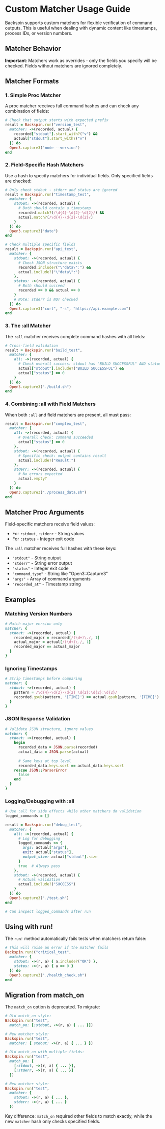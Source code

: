 # Custom Matcher Usage Guide

Backspin supports custom matchers for flexible verification of command outputs. This is useful when dealing with dynamic content like timestamps, process IDs, or version numbers.

## Matcher Behavior

**Important**: Matchers work as overrides - only the fields you specify will be checked. Fields without matchers are ignored completely.

## Matcher Formats

### 1. Simple Proc Matcher

A proc matcher receives full command hashes and can check any combination of fields:

```ruby
# Check that output starts with expected prefix
result = Backspin.run("version_test",
  matcher: ->(recorded, actual) {
    recorded["stdout"].start_with?("v") && 
    actual["stdout"].start_with?("v")
  }) do
  Open3.capture3("node --version")
end
```

### 2. Field-Specific Hash Matchers

Use a hash to specify matchers for individual fields. Only specified fields are checked:

```ruby
# Only check stdout - stderr and status are ignored
result = Backspin.run("timestamp_test",
  matcher: {
    stdout: ->(recorded, actual) {
      # Both should contain a timestamp
      recorded.match?(/\d{4}-\d{2}-\d{2}/) &&
      actual.match?(/\d{4}-\d{2}-\d{2}/)
    }
  }) do
  Open3.capture3("date")
end

# Check multiple specific fields
result = Backspin.run("api_test",
  matcher: {
    stdout: ->(recorded, actual) {
      # Check JSON structure exists
      recorded.include?("\"data\":") &&
      actual.include?("\"data\":")
    },
    status: ->(recorded, actual) {
      # Both should succeed
      recorded == 0 && actual == 0
    }
    # Note: stderr is NOT checked
  }) do
  Open3.capture3("curl", "-s", "https://api.example.com")
end
```

### 3. The :all Matcher

The `:all` matcher receives complete command hashes with all fields:

```ruby
# Cross-field validation
result = Backspin.run("build_test",
  matcher: {
    all: ->(recorded, actual) {
      # Check overall success: stdout has "BUILD SUCCESSFUL" AND status is 0
      actual["stdout"].include?("BUILD SUCCESSFUL") &&
      actual["status"] == 0
    }
  }) do
  Open3.capture3("./build.sh")
end
```

### 4. Combining :all with Field Matchers

When both `:all` and field matchers are present, all must pass:

```ruby
result = Backspin.run("complex_test",
  matcher: {
    all: ->(recorded, actual) {
      # Overall check: command succeeded
      actual["status"] == 0
    },
    stdout: ->(recorded, actual) {
      # Specific check: output contains result
      actual.include?("Result:")
    },
    stderr: ->(recorded, actual) {
      # No errors expected
      actual.empty?
    }
  }) do
  Open3.capture3("./process_data.sh")
end
```

## Matcher Proc Arguments

Field-specific matchers receive field values:
- For `:stdout`, `:stderr` - String values
- For `:status` - Integer exit code

The `:all` matcher receives full hashes with these keys:
- `"stdout"` - String output
- `"stderr"` - String error output  
- `"status"` - Integer exit code
- `"command_type"` - String like "Open3::Capture3"
- `"args"` - Array of command arguments
- `"recorded_at"` - Timestamp string

## Examples

### Matching Version Numbers

```ruby
# Match major version only
matcher: {
  stdout: ->(recorded, actual) {
    recorded_major = recorded[/(\d+)\./, 1]
    actual_major = actual[/(\d+)\./, 1]
    recorded_major == actual_major
  }
}
```

### Ignoring Timestamps

```ruby
# Strip timestamps before comparing
matcher: {
  stdout: ->(recorded, actual) {
    pattern = /\d{4}-\d{2}-\d{2} \d{2}:\d{2}:\d{2}/
    recorded.gsub(pattern, '[TIME]') == actual.gsub(pattern, '[TIME]')
  }
}
```

### JSON Response Validation

```ruby
# Validate JSON structure, ignore values
matcher: {
  stdout: ->(recorded, actual) {
    begin
      recorded_data = JSON.parse(recorded)
      actual_data = JSON.parse(actual)
      
      # Same keys at top level
      recorded_data.keys.sort == actual_data.keys.sort
    rescue JSON::ParserError
      false
    end
  }
}
```

### Logging/Debugging with :all

```ruby
# Use :all for side effects while other matchers do validation
logged_commands = []

result = Backspin.run("debug_test",
  matcher: {
    all: ->(recorded, actual) {
      # Log for debugging
      logged_commands << {
        args: actual["args"],
        exit: actual["status"],
        output_size: actual["stdout"].size
      }
      true  # Always pass
    },
    stdout: ->(recorded, actual) {
      # Actual validation
      actual.include?("SUCCESS")
    }
  }) do
  Open3.capture3("./test.sh")
end

# Can inspect logged_commands after run
```

## Using with run!

The `run!` method automatically fails tests when matchers return false:

```ruby
# This will raise an error if the matcher fails
Backspin.run!("critical_test",
  matcher: {
    stdout: ->(r, a) { a.include?("OK") },
    status: ->(r, a) { a == 0 }
  }) do
  Open3.capture3("./health_check.sh")
end
```

## Migration from match_on

The `match_on` option is deprecated. To migrate:

```ruby
# Old match_on style:
Backspin.run("test", 
  match_on: [:stdout, ->(r, a) { ... }])

# New matcher style:
Backspin.run("test",
  matcher: { stdout: ->(r, a) { ... } })

# Old match_on with multiple fields:
Backspin.run("test",
  match_on: [
    [:stdout, ->(r, a) { ... }],
    [:stderr, ->(r, a) { ... }]
  ])

# New matcher style:
Backspin.run("test", 
  matcher: {
    stdout: ->(r, a) { ... },
    stderr: ->(r, a) { ... }
  })
```

Key difference: `match_on` required other fields to match exactly, while the new `matcher` hash only checks specified fields.